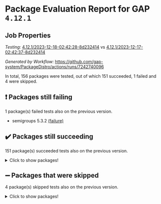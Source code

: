 # Package Evaluation Report for GAP `4.12.1`

## Job Properties

*Testing:* [4.12.1/2023-12-18-02:42:28-8d232414](https://github.com/gap-system/PackageDistro/blob/data/reports/4.12.1/2023-12-18-02:42:28-8d232414) vs [4.12.1/2023-12-17-02:42:37-8d232414](https://github.com/gap-system/PackageDistro/blob/data/reports/4.12.1/2023-12-17-02:42:37-8d232414)

*Generated by Workflow:* https://github.com/gap-system/PackageDistro/actions/runs/7242740096

In total, 156 packages were tested, out of which 151 succeeded, 1 failed and 4 were skipped.

## :exclamation: Packages still failing

1 package(s) failed tests also on the previous version.
- semigroups 5.3.2 [(failure)](https://github.com/gap-system/PackageDistro/actions/runs/7242740096/job/19728867914)

## :heavy_check_mark: Packages still succeeding

151 package(s) succeeded tests also on the previous version.
<details><summary>Click to show packages!</summary>

- 4ti2interface 2023.02-04 [(success)](https://github.com/gap-system/PackageDistro/actions/runs/7242740096/job/19728850027)
- ace 5.6.2 [(success)](https://github.com/gap-system/PackageDistro/actions/runs/7242740096/job/19728850149)
- aclib 1.3.2 [(success)](https://github.com/gap-system/PackageDistro/actions/runs/7242740096/job/19728850243)
- agt 0.3.1 [(success)](https://github.com/gap-system/PackageDistro/actions/runs/7242740096/job/19728850334)
- alnuth 3.2.1 [(success)](https://github.com/gap-system/PackageDistro/actions/runs/7242740096/job/19728850433)
- anupq 3.3.0 [(success)](https://github.com/gap-system/PackageDistro/actions/runs/7242740096/job/19728850557)
- atlasrep 2.1.7 [(success)](https://github.com/gap-system/PackageDistro/actions/runs/7242740096/job/19728850666)
- autodoc 2023.06.19 [(success)](https://github.com/gap-system/PackageDistro/actions/runs/7242740096/job/19728852193)
- automata 1.15 [(success)](https://github.com/gap-system/PackageDistro/actions/runs/7242740096/job/19728852483)
- automgrp 1.3.2 [(success)](https://github.com/gap-system/PackageDistro/actions/runs/7242740096/job/19728852701)
- autpgrp 1.11 [(success)](https://github.com/gap-system/PackageDistro/actions/runs/7242740096/job/19728853582)
- cap 2023.12-10 [(success)](https://github.com/gap-system/PackageDistro/actions/runs/7242740096/job/19728854281)
- caratinterface 2.3.5 [(success)](https://github.com/gap-system/PackageDistro/actions/runs/7242740096/job/19728854372)
- cddinterface 2022.11.01 [(success)](https://github.com/gap-system/PackageDistro/actions/runs/7242740096/job/19728854524)
- circle 1.6.6 [(success)](https://github.com/gap-system/PackageDistro/actions/runs/7242740096/job/19728854635)
- classicpres 1.22 [(success)](https://github.com/gap-system/PackageDistro/actions/runs/7242740096/job/19728854783)
- cohomolo 1.6.11 [(success)](https://github.com/gap-system/PackageDistro/actions/runs/7242740096/job/19728854882)
- congruence 1.2.5 [(success)](https://github.com/gap-system/PackageDistro/actions/runs/7242740096/job/19728854996)
- corelg 1.56 [(success)](https://github.com/gap-system/PackageDistro/actions/runs/7242740096/job/19728855089)
- crime 1.6 [(success)](https://github.com/gap-system/PackageDistro/actions/runs/7242740096/job/19728855196)
- crisp 1.4.6 [(success)](https://github.com/gap-system/PackageDistro/actions/runs/7242740096/job/19728855290)
- crypting 0.10.4 [(success)](https://github.com/gap-system/PackageDistro/actions/runs/7242740096/job/19728855392)
- cryst 4.1.26 [(success)](https://github.com/gap-system/PackageDistro/actions/runs/7242740096/job/19728855495)
- crystcat 1.1.10 [(success)](https://github.com/gap-system/PackageDistro/actions/runs/7242740096/job/19728855593)
- ctbllib 1.3.6 [(success)](https://github.com/gap-system/PackageDistro/actions/runs/7242740096/job/19728855705)
- cubefree 1.19 [(success)](https://github.com/gap-system/PackageDistro/actions/runs/7242740096/job/19728855805)
- curlinterface 2.3.2 [(success)](https://github.com/gap-system/PackageDistro/actions/runs/7242740096/job/19728855922)
- cvec 2.8.1 [(success)](https://github.com/gap-system/PackageDistro/actions/runs/7242740096/job/19728856040)
- datastructures 0.3.0 [(success)](https://github.com/gap-system/PackageDistro/actions/runs/7242740096/job/19728856182)
- deepthought 1.0.6 [(success)](https://github.com/gap-system/PackageDistro/actions/runs/7242740096/job/19728856321)
- design 1.8 [(success)](https://github.com/gap-system/PackageDistro/actions/runs/7242740096/job/19728856455)
- difsets 2.3.1 [(success)](https://github.com/gap-system/PackageDistro/actions/runs/7242740096/job/19728856585)
- digraphs 1.6.3 [(success)](https://github.com/gap-system/PackageDistro/actions/runs/7242740096/job/19728856727)
- edim 1.3.7 [(success)](https://github.com/gap-system/PackageDistro/actions/runs/7242740096/job/19728856855)
- example 4.3.4 [(success)](https://github.com/gap-system/PackageDistro/actions/runs/7242740096/job/19728857000)
- examplesforhomalg 2023.10-01 [(success)](https://github.com/gap-system/PackageDistro/actions/runs/7242740096/job/19728857116)
- factint 1.6.3 [(success)](https://github.com/gap-system/PackageDistro/actions/runs/7242740096/job/19728857229)
- ferret 1.0.9 [(success)](https://github.com/gap-system/PackageDistro/actions/runs/7242740096/job/19728857352)
- fga 1.5.0 [(success)](https://github.com/gap-system/PackageDistro/actions/runs/7242740096/job/19728857482)
- fining 1.5.6 [(success)](https://github.com/gap-system/PackageDistro/actions/runs/7242740096/job/19728857593)
- float 1.0.3 [(success)](https://github.com/gap-system/PackageDistro/actions/runs/7242740096/job/19728857724)
- format 1.4.3 [(success)](https://github.com/gap-system/PackageDistro/actions/runs/7242740096/job/19728857832)
- forms 1.2.9 [(success)](https://github.com/gap-system/PackageDistro/actions/runs/7242740096/job/19728857962)
- fplsa 1.2.6 [(success)](https://github.com/gap-system/PackageDistro/actions/runs/7242740096/job/19728858097)
- fr 2.4.12 [(success)](https://github.com/gap-system/PackageDistro/actions/runs/7242740096/job/19728858206)
- francy 2.0.3 [(success)](https://github.com/gap-system/PackageDistro/actions/runs/7242740096/job/19728858318)
- fwtree 1.3 [(success)](https://github.com/gap-system/PackageDistro/actions/runs/7242740096/job/19728858441)
- gapdoc 1.6.6 [(success)](https://github.com/gap-system/PackageDistro/actions/runs/7242740096/job/19728858542)
- gauss 2023.02-04 [(success)](https://github.com/gap-system/PackageDistro/actions/runs/7242740096/job/19728858672)
- gaussforhomalg 2023.11-01 [(success)](https://github.com/gap-system/PackageDistro/actions/runs/7242740096/job/19728858790)
- gbnp 1.0.5 [(success)](https://github.com/gap-system/PackageDistro/actions/runs/7242740096/job/19728858923)
- generalizedmorphismsforcap 2023.08-02 [(success)](https://github.com/gap-system/PackageDistro/actions/runs/7242740096/job/19728859062)
- genss 1.6.8 [(success)](https://github.com/gap-system/PackageDistro/actions/runs/7242740096/job/19728859198)
- gradedmodules 2023.09-01 [(success)](https://github.com/gap-system/PackageDistro/actions/runs/7242740096/job/19728859312)
- gradedringforhomalg 2023.08-01 [(success)](https://github.com/gap-system/PackageDistro/actions/runs/7242740096/job/19728859424)
- grape 4.9.0 [(success)](https://github.com/gap-system/PackageDistro/actions/runs/7242740096/job/19728859562)
- groupoids 1.73 [(success)](https://github.com/gap-system/PackageDistro/actions/runs/7242740096/job/19728859720)
- grpconst 2.6.4 [(success)](https://github.com/gap-system/PackageDistro/actions/runs/7242740096/job/19728859872)
- guarana 0.96.3 [(success)](https://github.com/gap-system/PackageDistro/actions/runs/7242740096/job/19728859996)
- guava 3.18 [(success)](https://github.com/gap-system/PackageDistro/actions/runs/7242740096/job/19728860137)
- hap 1.60 [(success)](https://github.com/gap-system/PackageDistro/actions/runs/7242740096/job/19728860263)
- hapcryst 0.1.15 [(success)](https://github.com/gap-system/PackageDistro/actions/runs/7242740096/job/19728860369)
- hecke 1.5.3 [(success)](https://github.com/gap-system/PackageDistro/actions/runs/7242740096/job/19728860517)
- help 3.5 [(success)](https://github.com/gap-system/PackageDistro/actions/runs/7242740096/job/19728860642)
- homalg 2023.10-01 [(success)](https://github.com/gap-system/PackageDistro/actions/runs/7242740096/job/19728860771)
- homalgtocas 2023.11-01 [(success)](https://github.com/gap-system/PackageDistro/actions/runs/7242740096/job/19728860920)
- idrel 2.45 [(success)](https://github.com/gap-system/PackageDistro/actions/runs/7242740096/job/19728861053)
- images 1.3.1 [(success)](https://github.com/gap-system/PackageDistro/actions/runs/7242740096/job/19728861164)
- intpic 0.3.0 [(success)](https://github.com/gap-system/PackageDistro/actions/runs/7242740096/job/19728861268)
- io 4.8.2 [(success)](https://github.com/gap-system/PackageDistro/actions/runs/7242740096/job/19728861385)
- io_forhomalg 2023.02-04 [(success)](https://github.com/gap-system/PackageDistro/actions/runs/7242740096/job/19728861500)
- irredsol 1.4.4 [(success)](https://github.com/gap-system/PackageDistro/actions/runs/7242740096/job/19728861630)
- json 2.1.1 [(success)](https://github.com/gap-system/PackageDistro/actions/runs/7242740096/job/19728861737)
- jupyterkernel 1.5.0 [(success)](https://github.com/gap-system/PackageDistro/actions/runs/7242740096/job/19728861853)
- jupyterviz 1.5.6 [(success)](https://github.com/gap-system/PackageDistro/actions/runs/7242740096/job/19728861969)
- kan 1.36 [(success)](https://github.com/gap-system/PackageDistro/actions/runs/7242740096/job/19728862065)
- kbmag 1.5.11 [(success)](https://github.com/gap-system/PackageDistro/actions/runs/7242740096/job/19728862181)
- laguna 3.9.6 [(success)](https://github.com/gap-system/PackageDistro/actions/runs/7242740096/job/19728862319)
- liealgdb 2.2.1 [(success)](https://github.com/gap-system/PackageDistro/actions/runs/7242740096/job/19728862437)
- liepring 2.8 [(success)](https://github.com/gap-system/PackageDistro/actions/runs/7242740096/job/19728862555)
- liering 2.4.2 [(success)](https://github.com/gap-system/PackageDistro/actions/runs/7242740096/job/19728862673)
- linearalgebraforcap 2023.12-05 [(success)](https://github.com/gap-system/PackageDistro/actions/runs/7242740096/job/19728862803)
- localizeringforhomalg 2023.10-01 [(success)](https://github.com/gap-system/PackageDistro/actions/runs/7242740096/job/19728862927)
- loops 3.4.3 [(success)](https://github.com/gap-system/PackageDistro/actions/runs/7242740096/job/19728863047)
- lpres 1.0.3 [(success)](https://github.com/gap-system/PackageDistro/actions/runs/7242740096/job/19728863167)
- majoranaalgebras 1.5.1 [(success)](https://github.com/gap-system/PackageDistro/actions/runs/7242740096/job/19728863316)
- mapclass 1.4.6 [(success)](https://github.com/gap-system/PackageDistro/actions/runs/7242740096/job/19728863440)
- matgrp 0.70 [(success)](https://github.com/gap-system/PackageDistro/actions/runs/7242740096/job/19728863598)
- matricesforhomalg 2023.11-02 [(success)](https://github.com/gap-system/PackageDistro/actions/runs/7242740096/job/19728863740)
- modisom 2.5.4 [(success)](https://github.com/gap-system/PackageDistro/actions/runs/7242740096/job/19728863885)
- modulepresentationsforcap 2023.10-01 [(success)](https://github.com/gap-system/PackageDistro/actions/runs/7242740096/job/19728864009)
- modules 2023.10-01 [(success)](https://github.com/gap-system/PackageDistro/actions/runs/7242740096/job/19728864133)
- monoidalcategories 2023.11-02 [(success)](https://github.com/gap-system/PackageDistro/actions/runs/7242740096/job/19728864276)
- nconvex 2022.09-01 [(success)](https://github.com/gap-system/PackageDistro/actions/runs/7242740096/job/19728864399)
- nilmat 1.4.2 [(success)](https://github.com/gap-system/PackageDistro/actions/runs/7242740096/job/19728864516)
- nock 1.5 [(success)](https://github.com/gap-system/PackageDistro/actions/runs/7242740096/job/19728864648)
- normalizinterface 1.3.6 [(success)](https://github.com/gap-system/PackageDistro/actions/runs/7242740096/job/19728864772)
- nq 2.5.10 [(success)](https://github.com/gap-system/PackageDistro/actions/runs/7242740096/job/19728864897)
- numericalsgps 1.3.1 [(success)](https://github.com/gap-system/PackageDistro/actions/runs/7242740096/job/19728865046)
- openmath 11.5.3 [(success)](https://github.com/gap-system/PackageDistro/actions/runs/7242740096/job/19728865173)
- orb 4.9.0 [(success)](https://github.com/gap-system/PackageDistro/actions/runs/7242740096/job/19728865297)
- packagemanager 1.4.1 [(success)](https://github.com/gap-system/PackageDistro/actions/runs/7242740096/job/19728865413)
- patternclass 2.4.3 [(success)](https://github.com/gap-system/PackageDistro/actions/runs/7242740096/job/19728865520)
- permut 2.0.4 [(success)](https://github.com/gap-system/PackageDistro/actions/runs/7242740096/job/19728865651)
- polenta 1.3.10 [(success)](https://github.com/gap-system/PackageDistro/actions/runs/7242740096/job/19728865763)
- polymaking 0.8.7 [(success)](https://github.com/gap-system/PackageDistro/actions/runs/7242740096/job/19728865898)
- primgrp 3.4.4 [(success)](https://github.com/gap-system/PackageDistro/actions/runs/7242740096/job/19728866054)
- profiling 2.5.4 [(success)](https://github.com/gap-system/PackageDistro/actions/runs/7242740096/job/19728866202)
- qpa 1.34 [(success)](https://github.com/gap-system/PackageDistro/actions/runs/7242740096/job/19728866342)
- quagroup 1.8.3 [(success)](https://github.com/gap-system/PackageDistro/actions/runs/7242740096/job/19728866505)
- radiroot 2.9 [(success)](https://github.com/gap-system/PackageDistro/actions/runs/7242740096/job/19728866660)
- rcwa 4.7.1 [(success)](https://github.com/gap-system/PackageDistro/actions/runs/7242740096/job/19728866811)
- rds 1.8 [(success)](https://github.com/gap-system/PackageDistro/actions/runs/7242740096/job/19728866962)
- recog 1.4.2 [(success)](https://github.com/gap-system/PackageDistro/actions/runs/7242740096/job/19728867091)
- repndecomp 1.3.0 [(success)](https://github.com/gap-system/PackageDistro/actions/runs/7242740096/job/19728867218)
- repsn 3.1.1 [(success)](https://github.com/gap-system/PackageDistro/actions/runs/7242740096/job/19728867342)
- resclasses 4.7.3 [(success)](https://github.com/gap-system/PackageDistro/actions/runs/7242740096/job/19728867453)
- ringsforhomalg 2023.11-02 [(success)](https://github.com/gap-system/PackageDistro/actions/runs/7242740096/job/19728867562)
- sco 2023.08-01 [(success)](https://github.com/gap-system/PackageDistro/actions/runs/7242740096/job/19728867686)
- scscp 2.4.1 [(success)](https://github.com/gap-system/PackageDistro/actions/runs/7242740096/job/19728867821)
- sglppow 2.3 [(success)](https://github.com/gap-system/PackageDistro/actions/runs/7242740096/job/19728868032)
- sgpviz 0.999.5 [(success)](https://github.com/gap-system/PackageDistro/actions/runs/7242740096/job/19728868141)
- simpcomp 2.1.14 [(success)](https://github.com/gap-system/PackageDistro/actions/runs/7242740096/job/19728868253)
- singular 2023.02.09 [(success)](https://github.com/gap-system/PackageDistro/actions/runs/7242740096/job/19728870018)
- sl2reps 1.1 [(success)](https://github.com/gap-system/PackageDistro/actions/runs/7242740096/job/19728870475)
- sla 1.5.3 [(success)](https://github.com/gap-system/PackageDistro/actions/runs/7242740096/job/19728870593)
- smallgrp 1.5.3 [(success)](https://github.com/gap-system/PackageDistro/actions/runs/7242740096/job/19728870724)
- smallsemi 0.6.13 [(success)](https://github.com/gap-system/PackageDistro/actions/runs/7242740096/job/19728870848)
- sonata 2.9.6 [(success)](https://github.com/gap-system/PackageDistro/actions/runs/7242740096/job/19728870982)
- sophus 1.27 [(success)](https://github.com/gap-system/PackageDistro/actions/runs/7242740096/job/19728871128)
- sotgrps 1.2 [(success)](https://github.com/gap-system/PackageDistro/actions/runs/7242740096/job/19728871244)
- spinsym 1.5.2 [(success)](https://github.com/gap-system/PackageDistro/actions/runs/7242740096/job/19728871375)
- standardff 1.0 [(success)](https://github.com/gap-system/PackageDistro/actions/runs/7242740096/job/19728871521)
- symbcompcc 1.3.2 [(success)](https://github.com/gap-system/PackageDistro/actions/runs/7242740096/job/19728871663)
- thelma 1.3 [(success)](https://github.com/gap-system/PackageDistro/actions/runs/7242740096/job/19728871804)
- tomlib 1.2.9 [(success)](https://github.com/gap-system/PackageDistro/actions/runs/7242740096/job/19728871952)
- toolsforhomalg 2023.11-01 [(success)](https://github.com/gap-system/PackageDistro/actions/runs/7242740096/job/19728872105)
- toric 1.9.5 [(success)](https://github.com/gap-system/PackageDistro/actions/runs/7242740096/job/19728872235)
- toricvarieties 2022.07.13 [(success)](https://github.com/gap-system/PackageDistro/actions/runs/7242740096/job/19728872361)
- transgrp 3.6.5 [(success)](https://github.com/gap-system/PackageDistro/actions/runs/7242740096/job/19728872481)
- ugaly 4.1.3 [(success)](https://github.com/gap-system/PackageDistro/actions/runs/7242740096/job/19728872594)
- unipot 1.5 [(success)](https://github.com/gap-system/PackageDistro/actions/runs/7242740096/job/19728872737)
- unitlib 4.2.0 [(success)](https://github.com/gap-system/PackageDistro/actions/runs/7242740096/job/19728872922)
- utils 0.84 [(success)](https://github.com/gap-system/PackageDistro/actions/runs/7242740096/job/19728873133)
- uuid 0.7 [(success)](https://github.com/gap-system/PackageDistro/actions/runs/7242740096/job/19728873280)
- walrus 0.9991 [(success)](https://github.com/gap-system/PackageDistro/actions/runs/7242740096/job/19728873418)
- wedderga 4.10.4 [(success)](https://github.com/gap-system/PackageDistro/actions/runs/7242740096/job/19728873587)
- xmod 2.91 [(success)](https://github.com/gap-system/PackageDistro/actions/runs/7242740096/job/19728873808)
- xmodalg 1.23 [(success)](https://github.com/gap-system/PackageDistro/actions/runs/7242740096/job/19728873959)
- yangbaxter 0.10.3 [(success)](https://github.com/gap-system/PackageDistro/actions/runs/7242740096/job/19728874145)
- zeromqinterface 0.14 [(success)](https://github.com/gap-system/PackageDistro/actions/runs/7242740096/job/19728874336)
</details>

## :heavy_minus_sign: Packages that were skipped

4 package(s) skipped tests also on the previous version.
<details><summary>Click to show packages!</summary>

- browse 1.8.21 [(skipped)](https://github.com/gap-system/PackageDistro/actions/runs/7242740096/job/19728558058)
- itc 1.5.1 [(skipped)](https://github.com/gap-system/PackageDistro/actions/runs/7242740096/job/19728558058)
- polycyclic 2.16 [(skipped)](https://github.com/gap-system/PackageDistro/actions/runs/7242740096/job/19728558058)
- xgap 4.31 [(skipped)](https://github.com/gap-system/PackageDistro/actions/runs/7242740096/job/19728558058)
</details>

